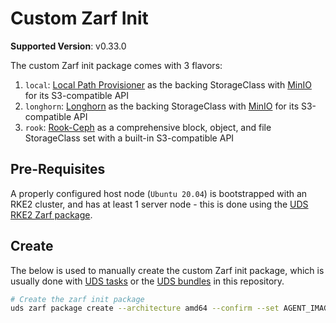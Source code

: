 # Custom Zarf Init

<!-- TODO: renovate setup -->
**Supported Version**: v0.33.0

The custom Zarf init package comes with 3 flavors:

1. `local`: [Local Path Provisioner](./LOCAL-PATH.md) as the backing StorageClass with [MinIO](./MINIO.md) for its S3-compatible API
2. `longhorn`: [Longhorn](./LONGHORN.md) as the backing StorageClass with [MinIO](./MINIO.md) for its S3-compatible API
3. `rook`: [Rook-Ceph](./ROOK-CEPH.md) as a comprehensive block, object, and file StorageClass set with a built-in S3-compatible API

## Pre-Requisites

A properly configured host node (`Ubuntu 20.04`) is bootstrapped with an RKE2 cluster, and has at least 1 server node - this is done using the [UDS RKE2 Zarf package](../packages/uds-rke2/zarf.yaml).

## Create

The below is used to manually create the custom Zarf init package, which is usually done with [UDS tasks](../tasks.yaml) or the [UDS bundles](https://github.com/justinthelaw/uds-rke2/tree/main/bundles) in this repository.

```bash
# Create the zarf init package
uds zarf package create --architecture amd64 --confirm --set AGENT_IMAGE_TAG=$(zarf version)
```
